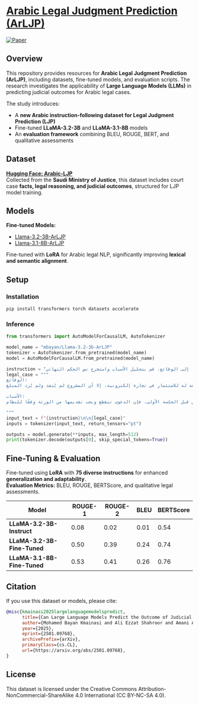 # [Arabic Legal Judgment Prediction (ArLJP)](<(https://arxiv.org/abs/2501.09768)>)

[![Paper](https://img.shields.io/badge/Paper-Download%20PDF-green)](https://arxiv.org/abs/2501.09768)

## **Overview**

This repository provides resources for **Arabic Legal Judgment Prediction (ArLJP)**, including datasets, fine-tuned models, and evaluation scripts. The research investigates the applicability of **Large Language Models (LLMs)** in predicting judicial outcomes for Arabic legal cases.

The study introduces:

- A **new Arabic instruction-following dataset for Legal Judgment Prediction (LJP)**
- Fine-tuned **LLaMA-3.2-3B** and **LLaMA-3.1-8B** models
- An **evaluation framework** combining BLEU, ROUGE, BERT, and qualitative assessments

## **Dataset**

**[Hugging Face: Arabic-LJP](https://huggingface.co/datasets/mbayan/Arabic-LJP)**  
Collected from the **Saudi Ministry of Justice**, this dataset includes court case **facts, legal reasoning, and judicial outcomes**, structured for LJP model training.

## **Models**

 **Fine-tuned Models:**

- [Llama-3.2-3B-ArLJP](https://huggingface.co/mbayan/Llama-3.2-3b-ArLJP)
- [Llama-3.1-8B-ArLJP](https://huggingface.co/mbayan/Llama-3.1-8b-ArLJP)

Fine-tuned with **LoRA** for Arabic legal NLP, significantly improving **lexical and semantic alignment**.

## **Setup**

### **Installation**

```sh
pip install transformers torch datasets accelerate
```

### **Inference**

```python
from transformers import AutoModelForCausalLM, AutoTokenizer

model_name = "mbayan/Llama-3.2-3b-ArLJP"
tokenizer = AutoTokenizer.from_pretrained(model_name)
model = AutoModelForCausalLM.from_pretrained(model_name)

instruction = "استنادًا إلى الوقائع، قم بتحليل الأسباب واستخرج نص الحكم النهائي"
legal_case = """
الوقائع:
تقدم خالد الأحمدي بدعوى ضد ماجد الزهراني للمطالبة باسترداد مبلغ (٥٠,٠٠٠) ريال، الذي دفعه له للاستثمار في تجارة إلكترونية، إلا أن المشروع لم يُنفذ ولم يُرد المبلغ.

الأسباب:
بما أن النزاع يتعلق باسترداد مبلغ مالي، فهو من اختصاص المحكمة التجارية. لكن نظرًا لوفاة المدعي قبل الجلسة الأولى، فإن الدعوى تنقطع ويجب تقديمها من الورثة وفقًا للنظام.

"""
input_text = f"{instruction}\n\n{legal_case}"
inputs = tokenizer(input_text, return_tensors="pt")

outputs = model.generate(**inputs, max_length=512)
print(tokenizer.decode(outputs[0], skip_special_tokens=True))
```

## **Fine-Tuning & Evaluation**

Fine-tuned using **LoRA** with **75 diverse instructions** for enhanced **generalization and adaptability**.  
 **Evaluation Metrics:** BLEU, ROUGE, BERTScore, and qualitative legal assessments.

| Model                       | ROUGE-1 | ROUGE-2 | BLEU | BERTScore |
| --------------------------- | ------- | ------- | ---- | --------- |
| **LLaMA-3.2-3B-Instruct**   | 0.08    | 0.02    | 0.01 | 0.54      |
| **LLaMA-3.2-3B-Fine-Tuned** | 0.50    | 0.39    | 0.24 | 0.74      |
| **LLaMA-3.1-8B-Fine-Tuned** | 0.53    | 0.41    | 0.26 | 0.76      |

## **Citation**

If you use this dataset or models, please cite:

```bibtex
@misc{kmainasi2025largelanguagemodelspredict,
      title={Can Large Language Models Predict the Outcome of Judicial Decisions?},
      author={Mohamed Bayan Kmainasi and Ali Ezzat Shahroor and Amani Al-Ghraibah},
      year={2025},
      eprint={2501.09768},
      archivePrefix={arXiv},
      primaryClass={cs.CL},
      url={https://arxiv.org/abs/2501.09768},
}
```

## **License**

This dataset is licensed under the Creative Commons Attribution-NonCommercial-ShareAlike 4.0 International (CC BY-NC-SA 4.0).
